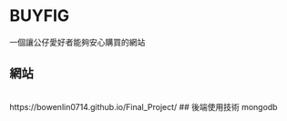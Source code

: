 # BUYFIG
一個讓公仔愛好者能夠安心購買的網站
## 網站
<br />
https://bowenlin0714.github.io/Final_Project/
## 後端使用技術
 mongodb

